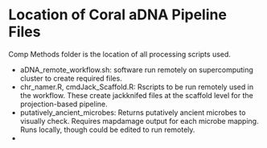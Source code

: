 # Location of Coral aDNA Pipeline Files

Comp Methods folder is the location of all processing scripts used.
 - aDNA_remote_workflow.sh: software run remotely on supercomputing cluster to
 create required files.
 - chr_namer.R, cmdJack_Scaffold.R: Rscripts to be run remotely used in the
  workflow. These create jackknifed files at the scaffold level for the
  projection-based pipeline.
- putatively_ancient_microbes: Returns putatively ancient microbes to visually
  check. Requires mapdamage output for each microbe mapping.
 Runs locally, though could be edited to run remotely.
- 
